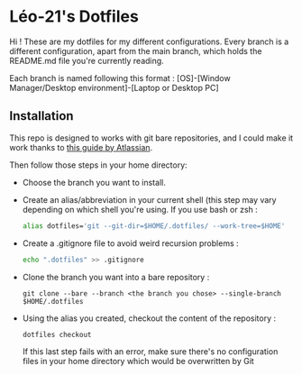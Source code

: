 # Léo-21's Dotfiles

Hi ! These are my dotfiles for my different configurations. Every branch is a different configuration, apart from the main branch, which holds the README.md file you're currently reading.

Each branch is named following this format : [OS]-[Window Manager/Desktop environment]-[Laptop or Desktop PC]

## Installation

This repo is designed to works with git bare repositories, and I could make it work thanks to [this guide by Atlassian](https://www.atlassian.com/git/tutorials/dotfiles).

Then follow those steps in your home directory:
- Choose the branch you want to install.
- Create an alias/abbreviation in your current shell (this step may vary depending on which shell you're using. If you use bash or zsh :
  ```bash
  alias dotfiles='git --git-dir=$HOME/.dotfiles/ --work-tree=$HOME' 
  ```
- Create a .gitignore file to avoid weird recursion problems :
  ```bash
  echo ".dotfiles" >> .gitignore
  ```
- Clone the branch you want into a bare repository :
  ```git
  git clone --bare --branch <the branch you chose> --single-branch $HOME/.dotfiles
  ```
- Using the alias you created, checkout the content of the repository :
  ```git
  dotfiles checkout
  ```

  If this last step fails with an error, make sure there's no configuration files in your home directory which would be overwritten
  by Git

